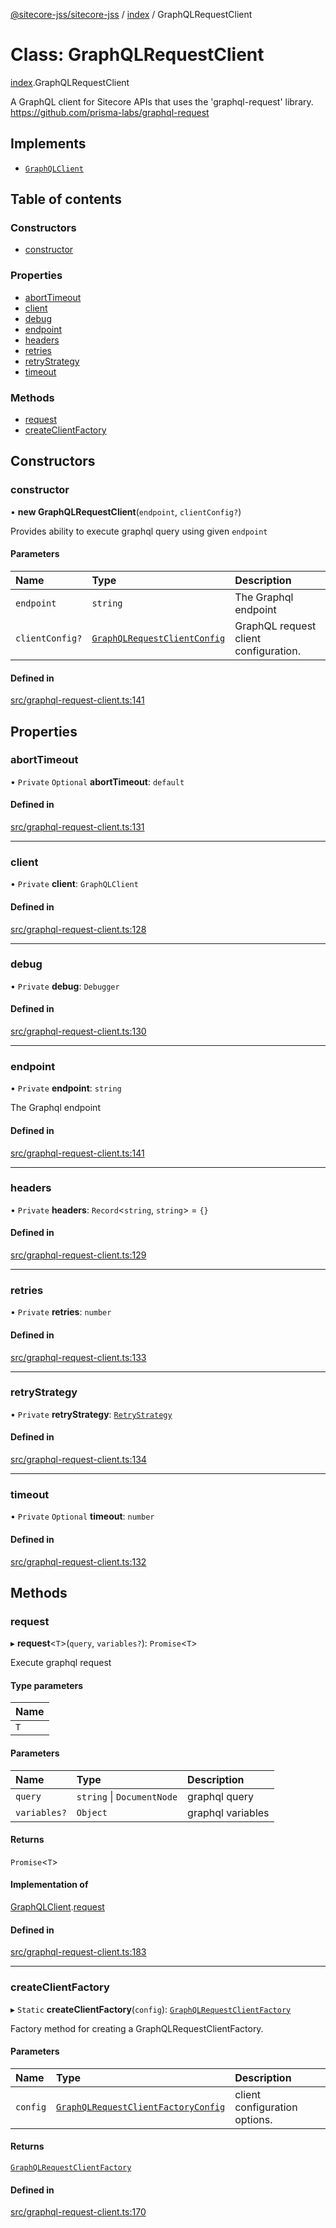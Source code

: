 [@sitecore-jss/sitecore-jss](../README.md) / [index](../modules/index.md) / GraphQLRequestClient

# Class: GraphQLRequestClient

[index](../modules/index.md).GraphQLRequestClient

A GraphQL client for Sitecore APIs that uses the 'graphql-request' library.
https://github.com/prisma-labs/graphql-request

## Implements

- [`GraphQLClient`](../interfaces/index.GraphQLClient.md)

## Table of contents

### Constructors

- [constructor](index.GraphQLRequestClient.md#constructor)

### Properties

- [abortTimeout](index.GraphQLRequestClient.md#aborttimeout)
- [client](index.GraphQLRequestClient.md#client)
- [debug](index.GraphQLRequestClient.md#debug)
- [endpoint](index.GraphQLRequestClient.md#endpoint)
- [headers](index.GraphQLRequestClient.md#headers)
- [retries](index.GraphQLRequestClient.md#retries)
- [retryStrategy](index.GraphQLRequestClient.md#retrystrategy)
- [timeout](index.GraphQLRequestClient.md#timeout)

### Methods

- [request](index.GraphQLRequestClient.md#request)
- [createClientFactory](index.GraphQLRequestClient.md#createclientfactory)

## Constructors

### constructor

• **new GraphQLRequestClient**(`endpoint`, `clientConfig?`)

Provides ability to execute graphql query using given `endpoint`

#### Parameters

| Name | Type | Description |
| :------ | :------ | :------ |
| `endpoint` | `string` | The Graphql endpoint |
| `clientConfig?` | [`GraphQLRequestClientConfig`](../modules/index.md#graphqlrequestclientconfig) | GraphQL request client configuration. |

#### Defined in

[src/graphql-request-client.ts:141](https://github.com/Sitecore/jss/blob/daae2885d/packages/sitecore-jss/src/graphql-request-client.ts#L141)

## Properties

### abortTimeout

• `Private` `Optional` **abortTimeout**: `default`

#### Defined in

[src/graphql-request-client.ts:131](https://github.com/Sitecore/jss/blob/daae2885d/packages/sitecore-jss/src/graphql-request-client.ts#L131)

___

### client

• `Private` **client**: `GraphQLClient`

#### Defined in

[src/graphql-request-client.ts:128](https://github.com/Sitecore/jss/blob/daae2885d/packages/sitecore-jss/src/graphql-request-client.ts#L128)

___

### debug

• `Private` **debug**: `Debugger`

#### Defined in

[src/graphql-request-client.ts:130](https://github.com/Sitecore/jss/blob/daae2885d/packages/sitecore-jss/src/graphql-request-client.ts#L130)

___

### endpoint

• `Private` **endpoint**: `string`

The Graphql endpoint

#### Defined in

[src/graphql-request-client.ts:141](https://github.com/Sitecore/jss/blob/daae2885d/packages/sitecore-jss/src/graphql-request-client.ts#L141)

___

### headers

• `Private` **headers**: `Record`\<`string`, `string`\> = `{}`

#### Defined in

[src/graphql-request-client.ts:129](https://github.com/Sitecore/jss/blob/daae2885d/packages/sitecore-jss/src/graphql-request-client.ts#L129)

___

### retries

• `Private` **retries**: `number`

#### Defined in

[src/graphql-request-client.ts:133](https://github.com/Sitecore/jss/blob/daae2885d/packages/sitecore-jss/src/graphql-request-client.ts#L133)

___

### retryStrategy

• `Private` **retryStrategy**: [`RetryStrategy`](../interfaces/index.RetryStrategy.md)

#### Defined in

[src/graphql-request-client.ts:134](https://github.com/Sitecore/jss/blob/daae2885d/packages/sitecore-jss/src/graphql-request-client.ts#L134)

___

### timeout

• `Private` `Optional` **timeout**: `number`

#### Defined in

[src/graphql-request-client.ts:132](https://github.com/Sitecore/jss/blob/daae2885d/packages/sitecore-jss/src/graphql-request-client.ts#L132)

## Methods

### request

▸ **request**\<`T`\>(`query`, `variables?`): `Promise`\<`T`\>

Execute graphql request

#### Type parameters

| Name |
| :------ |
| `T` |

#### Parameters

| Name | Type | Description |
| :------ | :------ | :------ |
| `query` | `string` \| `DocumentNode` | graphql query |
| `variables?` | `Object` | graphql variables |

#### Returns

`Promise`\<`T`\>

#### Implementation of

[GraphQLClient](../interfaces/index.GraphQLClient.md).[request](../interfaces/index.GraphQLClient.md#request)

#### Defined in

[src/graphql-request-client.ts:183](https://github.com/Sitecore/jss/blob/daae2885d/packages/sitecore-jss/src/graphql-request-client.ts#L183)

___

### createClientFactory

▸ `Static` **createClientFactory**(`config`): [`GraphQLRequestClientFactory`](../modules/index.md#graphqlrequestclientfactory)

Factory method for creating a GraphQLRequestClientFactory.

#### Parameters

| Name | Type | Description |
| :------ | :------ | :------ |
| `config` | [`GraphQLRequestClientFactoryConfig`](../modules/index.md#graphqlrequestclientfactoryconfig) | client configuration options. |

#### Returns

[`GraphQLRequestClientFactory`](../modules/index.md#graphqlrequestclientfactory)

#### Defined in

[src/graphql-request-client.ts:170](https://github.com/Sitecore/jss/blob/daae2885d/packages/sitecore-jss/src/graphql-request-client.ts#L170)
